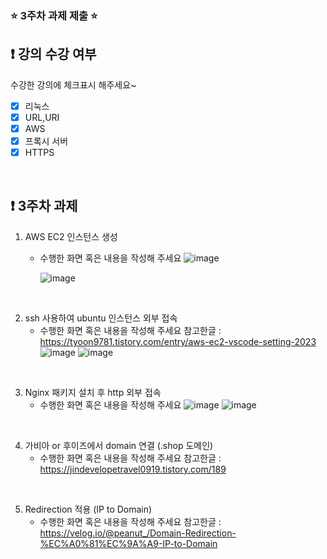 ### ⭐️ 3주차 과제 제출 ⭐️

## ❗️ 강의 수강 여부
수강한 강의에 체크표시 해주세요~

- [x] 리눅스
- [x] URL,URI
- [x] AWS
- [x] 프록시 서버
- [x] HTTPS

<br>

## ❗️ 3주차 과제
1. AWS EC2 인스턴스 생성
   - 수행한 화면 혹은 내용을 작성해 주세요
     ![image](https://github.com/UmbaDumba/2024_Server_study_Basic/assets/88480816/012ff82f-5df2-4a83-89d0-3639bfac80cf)

     ![image](https://github.com/UmbaDumba/2024_Server_study_Basic/assets/88480816/14aa3254-8002-4b9f-a1ca-b9de3d289fc1)


<br/>

2. ssh 사용하여 ubuntu 인스턴스 외부 접속
   - 수행한 화면 혹은 내용을 작성해 주세요
     참고한글 : https://tyoon9781.tistory.com/entry/aws-ec2-vscode-setting-2023
     ![image](https://github.com/UmbaDumba/2024_Server_study_Basic/assets/88480816/f4d5af70-b174-42f6-b600-4efe54c43828)
      ![image](https://github.com/UmbaDumba/2024_Server_study_Basic/assets/88480816/44d260f7-a3f1-4839-84d6-ec9dc71f5dbe)


<br/>

3. Nginx 패키지 설치 후 http 외부 접속
   - 수행한 화면 혹은 내용을 작성해 주세요
     ![image](https://github.com/UmbaDumba/2024_Server_study_Basic/assets/88480816/5e45acc1-c1a6-422f-b3c4-0fe263a4eada)
      ![image](https://github.com/UmbaDumba/2024_Server_study_Basic/assets/88480816/e839ad87-94a0-4587-8f3d-f0e5bbe65482)


<br/>

4. 가비아 or 후이즈에서 domain 연결 (.shop 도메인)
   - 수행한 화면 혹은 내용을 작성해 주세요
     참고한글 : https://jindevelopetravel0919.tistory.com/189

<br/>

5. Redirection 적용 (IP to Domain)
   - 수행한 화면 혹은 내용을 작성해 주세요
     참고한글 : https://velog.io/@peanut_/Domain-Redirection-%EC%A0%81%EC%9A%A9-IP-to-Domain
     

<br/>
